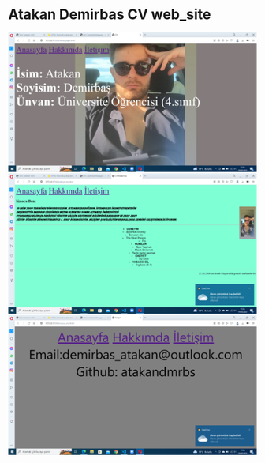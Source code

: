 # Atakan Demirbas CV web_site

![gorunum](gorunum1.png)
![gorunum2](gorunum2.png)
![gorunum3](gorunum3.png)

